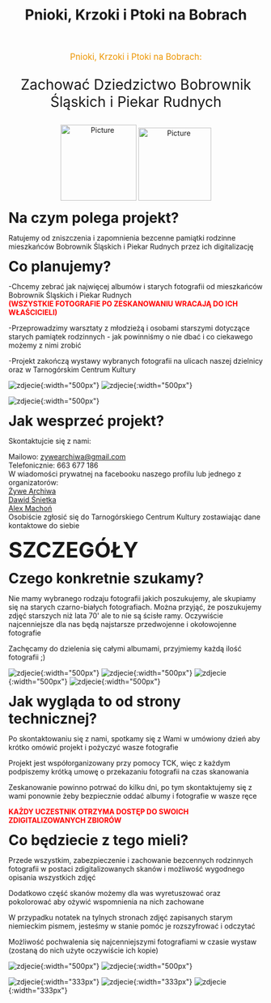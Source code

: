 ﻿---
layout: post
title:  "Pnioki, Krzoki i Ptoki na Bobrach"
categories: [ Archiwizacja, O nas ]
image: assets/images/bobry.jpg
---
<p style="text-align: center;font-size:1.2em; color:#ED9603">Pnioki, Krzoki i Ptoki na Bobrach:</p>
<p style="text-align: center;font-size:2em;">Zachować Dziedzictwo Bobrownik Śląskich i Piekar Rudnych</p>



<p align="middle">
<img src="/assets/images/bobry/Bobrownikislaskie2.png" alt="Picture" width="150" >
<img src="/assets/images/bobry/POL_Tarnowskie_Góry_COA_(vect).png" alt="Picture" width="144" >
</p>

<span style="font-size:2em;">**Na czym polega projekt?**</span>

Ratujemy od zniszczenia i zapomnienia bezcenne pamiątki rodzinne mieszkańców Bobrownik Śląskich i Piekar Rudnych przez ich digitalizację

<span style="font-size:2em;">**Co planujemy?**</span>

-Chcemy zebrać jak najwięcej albumów i starych fotografii od mieszkańców Bobrownik Śląskich i Piekar Rudnych                  
<span style="font-size:1em;color:red">**(WSZYSTKIE FOTOGRAFIE PO ZESKANOWANIU WRACAJĄ DO ICH WŁAŚCICIELI)**</span>

-Przeprowadzimy warsztaty z młodzieżą i osobami starszymi dotyczące starych pamiątek rodzinnych - jak powinniśmy o nie dbać i co ciekawego możemy z nimi zrobić

-Projekt zakończą wystawy wybranych fotografii na ulicach naszej dzielnicy oraz w Tarnogórskim Centrum Kultury 

![zdjecie](/assets/images/bobry/album.png){:width="500px"}
![zdjecie](/assets/images/bobry/repty1.png){:width="500px"} 

![zdjecie](/assets/images/bobry/407725613_122123960702082366_5189612161564621028_n.jpg){:width="500px"}

<span style="font-size:2em;">**Jak wesprzeć projekt?**</span>

Skontaktujcie się z nami:

Mailowo: zywearchiwa@gmail.com                                                                    
Telefonicznie: 663 677 186                                                                                                               
W wiadomości prywatnej na facebooku naszego profilu lub jednego z organizatorów:                                                                                  
[Żywe Archiwa](https://www.facebook.com/profile.php?id=100089221111236)                                                                       
[Dawid Śnietka](https://www.facebook.com/dawid.snietka)                                                                                                                 
[Alex Machoń](https://www.facebook.com/alex.machon.98/)                                                                                                  
Osobiście zgłosić się do Tarnogórskiego Centrum Kultury zostawiając dane kontaktowe do siebie

<span style="font-size:3em;">**SZCZEGÓŁY**</span>

<span style="font-size:2em;">**Czego konkretnie szukamy?**</span>

Nie mamy wybranego rodzaju fotografii jakich poszukujemy, ale skupiamy się na starych czarno-białych fotografiach. Można przyjąć, że poszukujemy zdjęć starszych niż lata 70' ale to nie są ścisłe ramy. Oczywiście najcenniejsze dla nas będą najstarsze przedwojenne i okołowojenne fotografie

Zachęcamy do dzielenia się całymi albumami, przyjmiemy każdą ilość fotografii ;)

![zdjecie](/assets/images/bobry/janpluszczykzako.jpg){:width="500px"}
![zdjecie](/assets/images/bobry/bobrystaraszkola.png){:width="500px"} 
![zdjecie](/assets/images/bobry/SM-1.jpg){:width="500px"}
![zdjecie](/assets/images/bobry/RE-16.png){:width="500px"} 

<span style="font-size:2em;">**Jak wygląda to od strony technicznej?**</span>

Po skontaktowaniu się z nami, spotkamy się z Wami w umówiony dzień aby krótko omówić projekt i pożyczyć wasze fotografie

Projekt jest współorganizowany przy pomocy TCK, więc z każdym podpiszemy krótką umowę o przekazaniu fotografii na czas skanowania

Zeskanowanie powinno potrwać do kilku dni, po tym skontaktujemy się z wami ponownie żeby bezpiecznie oddać albumy i fotografie w wasze ręce

<span style="font-size:1em;color:red">**KAŻDY UCZESTNIK OTRZYMA DOSTĘP DO SWOICH ZDIGITALIZOWANYCH ZBIORÓW**</span>

<span style="font-size:2em;">**Co będziecie z tego mieli?**</span>

Przede wszystkim, zabezpieczenie i zachowanie bezcennych rodzinnych fotografii w postaci zdigitalizowanych skanów i możliwość wygodnego opisania wszystkich zdjęć 

Dodatkowo część skanów możemy dla was wyretuszować oraz pokolorować aby ożywić wspomnienia na nich zachowane

W przypadku notatek na tylnych stronach zdjęć zapisanych starym niemieckim pismem, jesteśmy w stanie pomóc je rozszyfrować i odczytać

Możliwość pochwalenia się najcenniejszymi fotografiami w czasie wystaw (zostaną do nich użyte oczywiście ich kopie)

![zdjecie](/assets/images/bobry/SM-Z-5.1.jpg){:width="500px"}
![zdjecie](/assets/images/bobry/SM-Z-5.2.jpg){:width="500px"}

![zdjecie](/assets/images/bobry/SM-C-1.jpg){:width="333px"}
![zdjecie](/assets/images/bobry/SM-C-1.1.jpg){:width="333px"}
![zdjecie](/assets/images/bobry/SM-C-1.2.jpg){:width="333px"}


